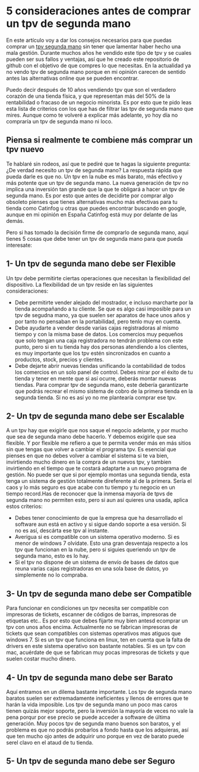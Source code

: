 # 5 consideraciones antes de comprar un tpv de segunda mano
En este artículo voy a dar los consejos necesarios para que puedas comprar un [tpv segunda mano](https://catinfog.com/tpv-segunda-mano.html) sin tener que lamentar haber hecho una mala gestión. Durante muchos años he vendido este tipo de tpv y se cuales pueden ser sus fallos y ventajas, así que he creado este repositorio de github con el objetivo de que compres lo que necesitas. En la actualidad ya no vendo tpv de segunda mano porque en mi opinión carecen de sentido antes las alternativas online que se pueden encontrar.

Puedo decir después de 10 años vendiendo tpv que son el verdadero corazón de una tienda física, y que representan más del 50% de la rentabilidad o fracaso de un negocio minorista. Es por esto que te pido leas esta lista de criterios con los que has de filtrar las tpv de segunda mano que mires. Aunque como te volveré a explicar más adelante, yo hoy día no compraría un tpv de segunda mano ni loco.

## Piensa si realmente te combiene más comprar un tpv nuevo
Te hablaré sin rodeos, así que te pediré que te hagas la siguiente pregunta: ¿De verdad necesito un tpv de segunda mano? La respuesta rápida que pueda darle es que no. Un tpv en la nube es más barato, más efectivo y más potente que un tpv de segunda mano. La nueva generación de tpv no implica una inversión tan grande que la que te obligará a hacer un tpv de segunda mano. Es por esto que antes de decidirte por comprar algo obsoleto pienses que tienes alternativas mucho más efectivas para tu tienda como Catinfog u otras que puedes encontrar buscando en google, aunque en mi opinión en España Catinfog está muy por delante de las demás.

Pero si has tomado la decisión firme de comprarlo de segunda mano, aquí tienes 5 cosas que debe tener un tpv de segunda mano para que pueda interesate:

## 1- Un tpv de segunda mano debe ser Flexible
Un tpv debe permitirte ciertas operaciones que necesitan la flexibilidad del dispositivo. La flexibilidad de un tpv reside en las siguientes consideraciones:
- Debe permitirte vender alejado del mostrador, e incluso marcharte por la tienda acompañando a tu cliente. Se que es algo casi imposible para un tpv de segudna mano, ya que suelen ser aparatos de hace unos años y por tanto no pensaban en la portabilidad, pero tenlo muy en cuenta. 
- Debe ayudarte a vender desde varias cajas registradoras al mismo tiempo y con la misma base de datos. Los comercios muy pequeños que solo tengan una caja registradora no tendrán problema con este punto, pero si en tu tienda hay dos personas atendiendo a los clientes, es muy importante que los tpv estén sincronizados en cuanto a productos, stock, precios y clientes.
- Debe dejarte abrir nuevas tiendas unificando la contabilidad de todos los comercios en un solo panel de control. Debes mirar por el éxito de tu tienda y tener en mente que si así ocurre, deberás montar nuevas tiendas. Para comprar tpv de segunda mano, este debería garantizarte que podrás recrear el mismo sistema de cobro de la primera tienda en la segunda tienda. Si no es así yo no me plantearía comprar ese tpv.


## 2- Un tpv de segunda mano debe ser Escalable
A un tpv hay que exigirle que nos saque el negocio adelante, y por mucho que sea de segunda mano debe hacerlo. Y debemos exigirle que sea flexible. Y por flexible me refiero a que te permita vender más en más sitios sin que tengas que volver a cambiar el programa tpv. Es esencial que pienses en que no debes volver a cambiar el sistema si te va bien, invirtiendo mucho dinero en la compra de un nuevos tpv, y tambien invirtiendo en el tiempo que te costará adaptarte a un nuevo programa de gestión. No puede ser que si por ejemplo montas una segunda tienda, esta tenga un sistema de gestión totalmente direferente al de la primera. Sería el caos y lo más seguro es que acabe con tu tiempo y tu negocio en un tiempo record.Has de reconocer que la inmensa mayoría de tpvs de segunda mano no permiten esto, pero si aun así quieres una usada, aplica estos criterios:
- Debes tener conocimiento de que la empresa que ha desarrollado el software aun está en activo y si sigue dando soporte a esa versión. Si no es así, descárta ese tpv al instante.
- Averigua si es compatible con un sistema operativo moderno. Si es menor de windows 7 olvídate. Esto una gran desventaja respecto a los tpv que funcionan en la nube, pero si siguies queriendo un tpv de segunda mano, esto es lo hay.
- Si el tpv no dispone de un sistema de envío de bases de datos que reuna varias cajas registradoras en una sola base de datos, yo simplemente no lo compraba.

## 3- Un tpv de segunda mano debe ser Compatible
Para funcionar en condiciones un tpv necesita ser compatible con impresoras de tickets, escanner de códigos de barras, impresoras de etiquetas etc.. Es por esto que debes fijarte muy bien antesd ecomprar un tpv con unos años encima. Actualmente no se fabrican impresoras de tickets que sean compatibles con sistemas operativos mas atiguos que windows 7. Si es un tpv que funciona en linux, ten en cuenta que la falta de drivers en este sistema operativo son bastante notables. Si es un tpv con mac, acuérdate de que se fabrican muy pocas impresoras de tickets y que suelen costar mucho dinero.

## 4- Un tpv de segunda mano debe ser Barato
Aquí entramos en un dilema bastante importante. Los tpv de segunda mano baratos suelen ser extremadamente ineficientes y llenos de errores que te harán la vida imposible. Los tpv de segunda mano un poco mas caros tienen quizás mejor soporte, pero la inversión la mayoría de veces no vale la pena porqur por ese precio se puede acceder a software de última generación. Muy pocos tpv de segunda mano buenos son baratos, y el problema es que no podrás probarlos a fondo hasta que los adquieras, así que ten mucho ojo antes de adquirir uno porque en vez de barato puede serel clavo en el ataud de tu tienda.

## 5- Un tpv de segunda mano debe ser Seguro
